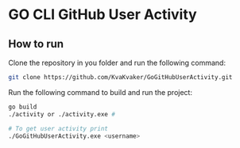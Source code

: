 # GO CLI GitHub User Activity

## How to run

Clone the repository in you folder and run the following command:

```bash
git clone https://github.com/KvaKvaker/GoGitHubUserActivity.git
```

Run the following command to build and run the project:

```bash
go build
./activity or ./activity.exe # 

# To get user activity print
./GoGitHubUserActivity.exe <username>
```
